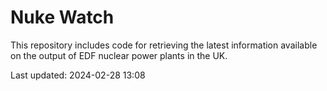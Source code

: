 # Nuke Watch

This repository includes code for retrieving the latest information available on the output of EDF nuclear power plants in the UK.

Last updated: 2024-02-28 13:08
